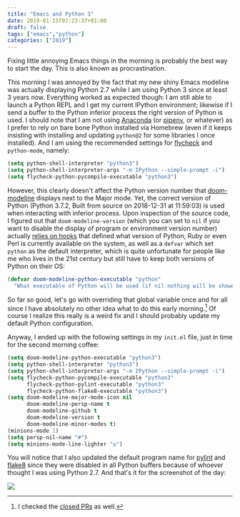 ```yaml
---
title: "Emacs and Python 3"
date: 2019-01-15T07:23:37+01:00
draft: false
tags: ["emacs","python"]
categories: ["2019"]
---
```

Fixing little annoying Emacs things in the morning is probably the best way to start the day. This is also known as procrastination.

<!--more-->

This morning I was annoyed by the fact that my new shiny Emacs modeline was actually displaying Python 2.7 while I am using Python 3 since at least 3 years now. Everything worked as expected though: I am still able to launch a Python REPL and I get my current IPython environment; likewise if I send a buffer to the Python inferior process the right version of Python is used. I should note that I am not using [Anaconda](https://www.anaconda.com) (or [pipenv](https://pipenv.readthedocs.io/en/latest/), or whatever) as I prefer to rely on bare bone Python installed via Homebrew (even if it keeps insisting with installing and updating `python@2` for some libraries I once installed). And I am using the recommended settings for [flycheck](https://github.com/flycheck) and `python-mode`, namely:

```lisp
(setq python-shell-interpreter "python3")
(setq python-shell-interpreter-args "-m IPython --simple-prompt -i")
(setq flycheck-python-pycompile-executable "python3")
```

However, this clearly doesn't affect the Python version number that [doom-modeline](https://github.com/seagle0128/doom-modeline) displays next to the Major mode. Yet, the correct version of Python (Python 3.7.2, Built from source on 2018-12-31 at 11:59:03) is used when interacting with inferior process. Upon inspection of the source code, I figured out that `doom-modeline-version` (which you can set to `nil` if you want to disable the display of program or environment version number) actually [relies on hooks](https://github.com/seagle0128/doom-modeline/blob/8241017396fc98b96a294567bb22200a7d96d336/doom-modeline.el#L2101) that defined what version of Python, Ruby or even Perl is currently available on the system, as well as a `defvar` which set `python` as the default interpreter, which is quite unfortunate for people like me who lives in the 21st century but still have to keep both versions of Python on their OS:

```lisp
(defvar doom-modeline-python-executable "python"
  "What executable of Python will be used (if nil nothing will be showed).")
```

So far so good, let's go with overriding that global variable once and for all since I have absolutely no other idea what to do this early morning.[^1] Of course I realize this really is a weird fix and I should probably update my default Python configuration.

Anyway, I ended up with the following settings in my `init.el` file, just in time for the second morning coffee:

```lisp
(setq doom-modeline-python-executable "python3")
(setq python-shell-interpreter "python3")
(setq python-shell-interpreter-args "-m IPython --simple-prompt -i")
(setq flycheck-python-pycompile-executable "python3"
      flycheck-python-pylint-executable "python3"
      flycheck-python-flake8-executable "python3")
(setq doom-modeline-major-mode-icon nil
      doom-modeline-persp-name t
      doom-modeline-github t
      doom-modeline-version t
      doom-modeline-minor-modes t)
(minions-mode 1)
(setq persp-nil-name "#")
(setq minions-mode-line-lighter "◎")
```

You will notice that I also updated the default program name for [pylint](https://www.pylint.org) and [flake8](http://flake8.pycqa.org/en/latest/) since they were disabled in all Python buffers because of whoever thought I was using Python 2.7. And that's it for the screenshot of the day:

![](/img/2019-01-15-09-23-33.png)

[^1]: I checked the [closed PRs](https://github.com/seagle0128/doom-modeline/pulls?q=is%3Apr+is%3Aclosed) as well.
